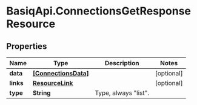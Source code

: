 # BasiqApi.ConnectionsGetResponseResource

## Properties
Name | Type | Description | Notes
------------ | ------------- | ------------- | -------------
**data** | [**[ConnectionsData]**](ConnectionsData.md) |  | [optional] 
**links** | [**ResourceLink**](ResourceLink.md) |  | [optional] 
**type** | **String** | Type, always \"list\". | 



